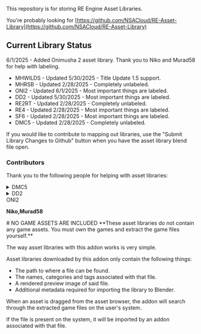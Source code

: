 This repository is for storing RE Engine Asset Libraries.

You're probably looking for [https://github.com/NSACloud/RE-Asset-Library](https://github.com/NSACloud/RE-Asset-Library)

## Current Library Status

6/1/2025 - Added Onimusha 2 asset library. Thank you to Niko and Murad58 for help with labeling.

* MHWILDS - Updated 5/30/2025 - Title Update 1.5 support.
* MHRSB - Updated 2/28/2025 - Completely unlabeled.
* ONI2 - Updated 6/1/2025 - Most important things are labeled.
* DD2 - Updated 5/30/2025 - Most important things are labeled.
* RE2RT - Updated 2/28/2025 - Completely unlabeled.
* RE4 - Updated 2/28/2025 - Most important things are labeled.
* SF6 - Updated 2/28/2025 - Most important things are labeled.
* DMC5 - Updated 2/28/2025 - Completely unlabeled.

If you would like to contribute to mapping out libraries, use the "Submit Library Changes to Github" button when you have the asset library blend file open.

### Contributors</summary>
Thank you to the following people for helping with asset libraries: 
<details>
<summary>DMC5</summary>

**Che, vainiuss1**
    
</details>

<details>
<summary>DD2</summary>

**shadowcookie**
    
</details>
<summary>ONI2</summary>

**Niko,Murad58**
    
</details>
# NO GAME ASSETS ARE INCLUDED
**These asset libraries do not contain any game assets. You must own the games and extract the game files yourself.**

The way asset libraries with this addon works is very simple.

Asset libraries downloaded by this addon only contain the following things:
* The path to where a file can be found.
* The names, categories and tags associated with that file.
* A rendered preview image of said file.
* Additional metadata required for importing the library to Blender.

When an asset is dragged from the asset browser, the addon will search through the extracted game files on the user's system.

If the file is present on the system, it will be imported by an addon associated with that file.